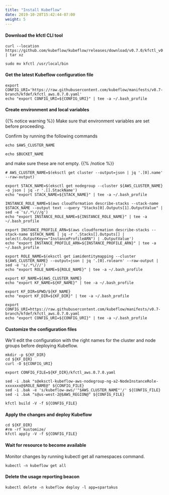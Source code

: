 ```yaml
---
title: "Install Kubeflow"
date: 2019-10-28T15:42:44-07:00
weight: 5
---
```


#### Download the kfctl CLI tool

```
curl --location https://github.com/kubeflow/kubeflow/releases/download/v0.7.0/kfctl_v0.7.0_linux.tar.gz | tar xz

sudo mv kfctl /usr/local/bin
```

#### Get the latest Kubeflow configuration file
```
export CONFIG_URI='https://raw.githubusercontent.com/kubeflow/manifests/v0.7-branch/kfdef/kfctl_aws.0.7.0.yaml'
echo "export CONFIG_URI=${CONFIG_URI}" | tee -a ~/.bash_profile
```

#### Create environment and local variables
{{% notice warning %}}
Make sure that environment variables are set before proceeding.

Confirm by running the following commands
```
echo $AWS_CLUSTER_NAME
```
```
echo $BUCKET_NAME
```
and make sure these are not empty.
{{% /notice %}}
```
# AWS_CLUSTER_NAME=$(eksctl get cluster --output=json | jq '.[0].name' --raw-output)

export STACK_NAME=$(eksctl get nodegroup --cluster ${AWS_CLUSTER_NAME} -o json | jq -r '.[].StackName')
echo "export STACK_NAME=${STACK_NAME}" | tee -a ~/.bash_profile

INSTANCE_ROLE_NAME=$(aws cloudformation describe-stacks --stack-name $STACK_NAME --output text --query "Stacks[0].Outputs[1].OutputValue" | sed -e 's/.*\///g')
echo "export INSTANCE_ROLE_NAME=${INSTANCE_ROLE_NAME}" | tee -a ~/.bash_profile

export INSTANCE_PROFILE_ARN=$(aws cloudformation describe-stacks --stack-name $STACK_NAME | jq -r '.Stacks[].Outputs[] | select(.OutputKey=="InstanceProfileARN") | .OutputValue')
echo "export INSTANCE_PROFILE_ARN=${INSTANCE_PROFILE_ARN}" | tee -a ~/.bash_profile

export ROLE_NAME=$(eksctl get iamidentitymapping --cluster ${AWS_CLUSTER_NAME} --output=json | jq '.[0].rolearn' --raw-output | sed -e 's/.*\///')
echo "export ROLE_NAME=${ROLE_NAME}" | tee -a ~/.bash_profile

export KF_NAME=${AWS_CLUSTER_NAME}
echo "export KF_NAME=${KF_NAME}" | tee -a ~/.bash_profile

export KF_DIR=$PWD/${KF_NAME}
echo "export KF_DIR=${KF_DIR}" | tee -a ~/.bash_profile

export CONFIG_URI=https://raw.githubusercontent.com/kubeflow/manifests/v0.7-branch/kfdef/kfctl_aws.0.7.0.yaml
echo "export CONFIG_URI=${CONFIG_URI}" | tee -a ~/.bash_profile
```

#### Customize the configuration files
We'll edit the configuration with the right names for the cluster and node groups before deploying Kubeflow.

```
mkdir -p ${KF_DIR}
cd ${KF_DIR}
curl -O ${CONFIG_URI}

export CONFIG_FILE=${KF_DIR}/kfctl_aws.0.7.0.yaml

sed -i .bak "s@eksctl-kubeflow-aws-nodegroup-ng-a2-NodeInstanceRole-xxxxxxx@$ROLE_NAME@" ${CONFIG_FILE}
sed -i .bak -e 's/kubeflow-aws/'"$AWS_CLUSTER_NAME"'/' ${CONFIG_FILE}
sed -i .bak "s@us-west-2@$AWS_REGION@" ${CONFIG_FILE}

kfctl build -V -f ${CONFIG_FILE}
```

#### Apply the changes and deploy Kubeflow
```
cd ${KF_DIR}
#rm -rf kustomize/
kfctl apply -V -f ${CONFIG_FILE}
```

#### Wait for resource to become available

Monitor changes by running kubectl get all namespaces command.
```
kubectl -n kubeflow get all
```

#### Delete the usage reporting beacon
```
kubectl delete -n kubeflow deploy -l app=spartakus
```
